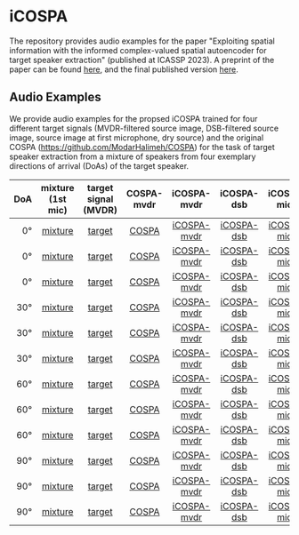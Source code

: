 # iCOSPA
The repository provides audio examples for the paper "Exploiting spatial information with the informed complex-valued spatial autoencoder for target speaker extraction" (published at ICASSP 2023). A preprint of the paper can be found [here](https://arxiv.org/abs/2210.15512), and the final published version [here](https://ieeexplore.ieee.org/document/10095196).

## Audio Examples
We provide audio examples for the propsed iCOSPA trained for four different target signals (MVDR-filtered source image, DSB-filtered source image, source image at first microphone, dry source) and the original COSPA (https://github.com/ModarHalimeh/COSPA) for the task of target speaker extraction from a mixture of speakers from four exemplary directions of arrival (DoAs) of the target speaker.

DoA | mixture (1st mic) | target signal (MVDR) | COSPA-mvdr | iCOSPA-mvdr | iCOSPA-dsb | iCOSPA-mic1 | iCOSPA-dry|
-----: |:-------:|:-------:|:-------:|:-------:|:-------:|:-------:|:-------:|
0°|[mixture](https://user-images.githubusercontent.com/73232457/224972729-12c6df3b-adca-463a-b5de-4f70c0a2fcdf.mp4) | [target](https://user-images.githubusercontent.com/73232457/224972767-8b23f6e6-372d-4efc-887b-0cde6ade8e63.mp4)| [COSPA](https://user-images.githubusercontent.com/73232457/224972588-8eda5595-cba0-4673-8edc-2870b9bb2aed.mp4)|[iCOSPA-mvdr](https://user-images.githubusercontent.com/73232457/224973113-c4529730-f6a7-4c4e-b391-39686961dc85.mp4) |[iCOSPA-dsb](https://user-images.githubusercontent.com/73232457/224973148-6c938710-a30e-41a3-9572-dc0b07bac184.mp4)|[iCOSPA-mic1](https://user-images.githubusercontent.com/73232457/224973177-1417afe2-e6f1-45f6-af5a-f5def906422c.mp4)|[iCOSPA-dry](https://user-images.githubusercontent.com/73232457/224973199-1b4409b1-7c48-4cde-a654-de2439204312.mp4)|
0°| [mixture](https://user-images.githubusercontent.com/73232457/224975776-d1c6b743-32d7-4874-b3c4-69f6a48ebd06.mp4)| [target](https://user-images.githubusercontent.com/73232457/224975802-7e8582a6-0d83-4e6e-9134-4b55dda9861c.mp4) | [COSPA](https://user-images.githubusercontent.com/73232457/224975854-1255cbc2-0eab-456f-a089-bf9f980defc8.mp4) | [iCOSPA-mvdr](https://user-images.githubusercontent.com/73232457/224975829-37c699e2-3882-4522-9443-ff687f960644.mp4) | [iCOSPA-dsb](https://user-images.githubusercontent.com/73232457/224975881-7dab32fd-d9e3-4f7a-a4fd-ca1815c19b6c.mp4) | [iCOSPA-mic1](https://user-images.githubusercontent.com/73232457/224975904-552e7d66-cd46-421b-ab38-acfd2f43285b.mp4) | [iCOSPA-dry](https://user-images.githubusercontent.com/73232457/224975926-e6e21254-861e-46c3-b53b-ec9855196887.mp4)|
0°| [mixture](https://user-images.githubusercontent.com/73232457/224976091-7f56c1f9-40ad-43e7-b1d1-e12783c99635.mp4)| [target](https://user-images.githubusercontent.com/73232457/224976110-f8cf1127-3ab5-4c8c-beb7-786d4fa523f5.mp4) | [COSPA](https://user-images.githubusercontent.com/73232457/224976128-4803e76e-0230-4421-a32a-cdf9eeb8acc8.mp4) | [iCOSPA-mvdr](https://user-images.githubusercontent.com/73232457/224976155-fdb3e803-0cce-4f0f-a208-2e21a2b1c03e.mp4) | [iCOSPA-dsb](https://user-images.githubusercontent.com/73232457/224976171-574d702f-ff0d-46d0-8716-c58077416dd5.mp4) | [iCOSPA-mic1](https://user-images.githubusercontent.com/73232457/224976201-5604cbd0-065a-455e-8403-80e62e840ac3.mp4) | [iCOSPA-dry](https://user-images.githubusercontent.com/73232457/224976214-21689af3-09c1-4367-b80b-0989066e1092.mp4) |
30°| [mixture](https://user-images.githubusercontent.com/73232457/224976383-69f0de6a-7900-4bc7-970d-e570cd33d653.mp4) | [target](https://user-images.githubusercontent.com/73232457/224976401-9f972ca7-cbd0-486d-b86f-2863ba29615c.mp4) | [COSPA](https://user-images.githubusercontent.com/73232457/224976423-b9652f4f-0900-4e67-b7ad-82ce7703048f.mp4) | [iCOSPA-mvdr](https://user-images.githubusercontent.com/73232457/224976448-47bdfbb6-bbbd-48bb-8077-9c87c63ff55d.mp4) | [iCOSPA-dsb](https://user-images.githubusercontent.com/73232457/224976475-e4eae30c-3acf-4fb8-aa69-2e7a9e05375a.mp4) | [iCOSPA-mic1](https://user-images.githubusercontent.com/73232457/224976488-c10fe61f-6370-43b1-9362-e2a0087b21bb.mp4) | [iCOSPA-dry](https://user-images.githubusercontent.com/73232457/224976514-4ffd2a3e-384d-4596-914e-f6afabf76513.mp4) |
30°| [mixture](https://user-images.githubusercontent.com/73232457/224976547-e7b64755-a981-4021-8b30-b747f4a401e5.mp4) | [target](https://user-images.githubusercontent.com/73232457/224976571-c242951b-03cf-4d15-a8d6-3c7a5fd87545.mp4) | [COSPA](https://user-images.githubusercontent.com/73232457/224976593-64e418c0-6e2f-4943-8838-0daa2c015a66.mp4) | [iCOSPA-mvdr](https://user-images.githubusercontent.com/73232457/224976614-a11a27e4-5039-4da6-85e7-d4e9e00c5bd1.mp4) | [iCOSPA-dsb](https://user-images.githubusercontent.com/73232457/224976631-fee067c5-2886-4469-9a0d-1918acd57fda.mp4) | [iCOSPA-mic1](https://user-images.githubusercontent.com/73232457/224976651-e0a3318c-6dfd-4aef-8f64-9506dc4a7b39.mp4) | [iCOSPA-dry](https://user-images.githubusercontent.com/73232457/224976667-28842174-b496-431e-9976-d1a6172daec9.mp4) |
30°| [mixture](https://user-images.githubusercontent.com/73232457/224976684-cc1bd454-b3f2-4e16-97d7-193cd3e40b50.mp4) | [target](https://user-images.githubusercontent.com/73232457/224976696-8c7d1f3d-4cff-4eea-9ea5-84d07c07dc57.mp4) | [COSPA](https://user-images.githubusercontent.com/73232457/224976724-15a3d2f2-3315-4c0c-a2d6-b7520bc89c2d.mp4) | [iCOSPA-mvdr](https://user-images.githubusercontent.com/73232457/224976745-ab594c0d-d08c-4041-9752-875ac93262e8.mp4) | [iCOSPA-dsb](https://user-images.githubusercontent.com/73232457/224976778-0dc5b579-04a9-4a44-be04-587456078440.mp4) | [iCOSPA-mic1](https://user-images.githubusercontent.com/73232457/224976827-b7e3e020-0491-47ca-b612-e2d1d19d4b25.mp4) | [iCOSPA-dry](https://user-images.githubusercontent.com/73232457/224976853-a0974a7b-f6db-40a0-a593-4c49d6200571.mp4) |
60°| [mixture](https://user-images.githubusercontent.com/73232457/224977278-9cbb56fd-3739-4275-b95d-7657c51128eb.mp4) | [target](https://user-images.githubusercontent.com/73232457/224977301-d60967d4-dbb9-45df-b2ab-a5037a371d58.mp4) | [COSPA](https://user-images.githubusercontent.com/73232457/224977318-fbd2ca9a-1179-4106-b72b-0d43c356f7f4.mp4) | [iCOSPA-mvdr](https://user-images.githubusercontent.com/73232457/224977334-0437f005-75ff-47ed-8771-71caa59342e2.mp4) | [iCOSPA-dsb](https://user-images.githubusercontent.com/73232457/224977347-90c1fa08-f07a-4de4-9326-f88764423326.mp4) | [iCOSPA-mic1](https://user-images.githubusercontent.com/73232457/224977363-b07f0699-7471-49cb-886e-1a65e7c6ab00.mp4) | [iCOSPA-dry](https://user-images.githubusercontent.com/73232457/224977387-6d279217-219b-4c2b-be53-8d819b8bdf7b.mp4) |
60°| [mixture](https://user-images.githubusercontent.com/73232457/224977400-543ced44-41e3-458d-aa4c-2b73a61bedfb.mp4) | [target](https://user-images.githubusercontent.com/73232457/224977410-aec70b26-e104-409c-a5f5-2348bed6d294.mp4) | [COSPA](https://user-images.githubusercontent.com/73232457/224977437-08504b33-b745-49c5-b76d-7fbf753f0f0b.mp4) | [iCOSPA-mvdr](https://user-images.githubusercontent.com/73232457/224977467-bb3504fc-404e-4239-ac65-d760897aff5d.mp4) | [iCOSPA-dsb](https://user-images.githubusercontent.com/73232457/224977481-a98ebf9d-36d0-4fe7-ad8f-21abdcf7b7e8.mp4) | [iCOSPA-mic1](https://user-images.githubusercontent.com/73232457/224977496-44f687a8-5e92-468c-ba46-f17e365188b2.mp4) | [iCOSPA-dry](https://user-images.githubusercontent.com/73232457/224977519-c899810a-b9d0-41e1-b3f7-57a0a2717f6e.mp4) |
60°| [mixture](https://user-images.githubusercontent.com/73232457/224977536-df196065-83ed-433f-915c-96fc8242cb49.mp4) | [target](https://user-images.githubusercontent.com/73232457/224977551-59cfdf01-7f7c-435f-a638-4964826b5ff5.mp4) | [COSPA](https://user-images.githubusercontent.com/73232457/224977570-7bcbba60-8c96-4491-a242-1ec900ba5a26.mp4) | [iCOSPA-mvdr](https://user-images.githubusercontent.com/73232457/224977587-cef87e7f-5728-42e5-9094-4dbf7f3ceb22.mp4) | [iCOSPA-dsb](https://user-images.githubusercontent.com/73232457/224977615-3f80fd64-6b33-427b-be38-c00b23f1dcfd.mp4) | [iCOSPA-mic1](https://user-images.githubusercontent.com/73232457/224977637-2694173e-1504-4eee-8eee-e6de34522295.mp4) | [iCOSPA-dry](https://user-images.githubusercontent.com/73232457/224977649-0561841f-71fa-4791-9110-be1da7973dd0.mp4) |
90°| [mixture](https://user-images.githubusercontent.com/73232457/224978234-e8fc257a-e221-4ec5-af68-5b97638e5019.mp4) | [target](https://user-images.githubusercontent.com/73232457/224978276-14448d13-cf3e-491e-8a5f-5cc7aae4ca79.mp4) | [COSPA](https://user-images.githubusercontent.com/73232457/224978323-f9967853-c965-40d8-a614-07c7d73ef529.mp4) | [iCOSPA-mvdr](https://user-images.githubusercontent.com/73232457/224978356-3cfbdfc9-1962-4e90-b6ea-9838066aa619.mp4) | [iCOSPA-dsb](https://user-images.githubusercontent.com/73232457/224978400-db2a603a-359c-416a-bd7d-c460a9c63e1e.mp4) | [iCOSPA-mic1](https://user-images.githubusercontent.com/73232457/224978430-fd5ce61e-2f14-453b-b966-a7810980235c.mp4) | [iCOSPA-dry](https://user-images.githubusercontent.com/73232457/224978462-c2373b64-c16b-40cb-b5f7-51287874fb1e.mp4) |
90°| [mixture](https://user-images.githubusercontent.com/73232457/224978516-08d85664-2f53-4d11-81b8-f6f64237efba.mp4) | [target](https://user-images.githubusercontent.com/73232457/224978551-0ccc09fd-cee6-48f5-9b7d-812d59f1c68d.mp4) | [COSPA](https://user-images.githubusercontent.com/73232457/224978585-187c2a18-b895-4a38-9057-1b8b99dc4c36.mp4) | [iCOSPA-mvdr](https://user-images.githubusercontent.com/73232457/224978616-f3f35898-71c5-44db-a8f1-729ee2a4e14b.mp4) | [iCOSPA-dsb](https://user-images.githubusercontent.com/73232457/224978649-66c9672c-2102-464f-a079-edd722c4f5e3.mp4) | [iCOSPA-mic1](https://user-images.githubusercontent.com/73232457/224978686-2e23781c-2641-4096-8db9-70b34e038da5.mp4) | [iCOSPA-dry](https://user-images.githubusercontent.com/73232457/224978718-1e629b5b-662e-459c-b51a-4229e77d41dd.mp4) |
90°| [mixture](https://user-images.githubusercontent.com/73232457/224978763-d1e08bd9-a4a0-47d1-9561-c75810db19a8.mp4) | [target](https://user-images.githubusercontent.com/73232457/224978800-b8774cf7-9b86-4baf-80e4-2d4f721c63a2.mp4) | [COSPA](https://user-images.githubusercontent.com/73232457/224978859-5f5d3bb9-88dd-4f46-bca2-542750761e7b.mp4) | [iCOSPA-mvdr](https://user-images.githubusercontent.com/73232457/224978894-9621bfae-e527-4018-aea7-512546479fd8.mp4) | [iCOSPA-dsb](https://user-images.githubusercontent.com/73232457/224978927-e01d2515-2a28-4d1d-ba7e-2f3e89c1bb5a.mp4) | [iCOSPA-mic1](https://user-images.githubusercontent.com/73232457/224978954-e90c74b2-6b41-42d1-adec-f21352724e8d.mp4) | [iCOSPA-dry](https://user-images.githubusercontent.com/73232457/224978982-35dbd6dd-b2de-4162-99e3-4a21509c9a08.mp4) |
